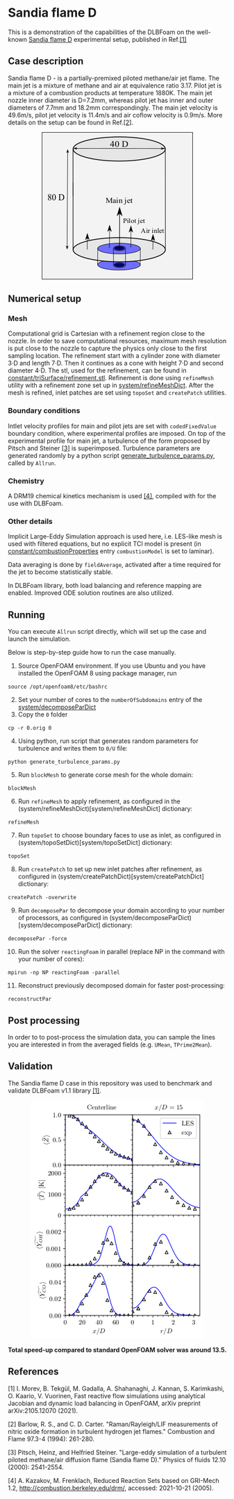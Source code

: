 # Sandia flame D

This is a demonstration of the capabilities of the DLBFoam on the well-known [Sandia flame D](https://tnfworkshop.org/data-archives/pilotedjet/ch4-air/) experimental setup, published in Ref.[[1]](#Morev2022) 

## Case description

Sandia flame D - is a partially-premixed piloted methane/air jet flame. The main jet is a mixture of methane and air at equivalence ratio 3.17. Pilot jet is a mixture of a combustion products at temperature 1880K. The main jet nozzle inner diameter is D=7.2mm, whereas pilot jet has inner and outer diameters of 7.7mm and 18.2mm correspondingly. The main jet velocity is 49.6m/s, pilot jet velocity is 11.4m/s and air coflow velocity is 0.9m/s. More details on the setup can be found in Ref.[[2]](#Barlow1994).

<p align="center">
  <img src="doc/schematic_sandiaD.png" />
</p>

## Numerical setup

### Mesh

Computational grid is Cartesian with a refinement region close to the nozzle. In order to save computational resources, maximum mesh resolution is put close to the nozzle to capture the physics only close to the first sampling location. The refinement start with a cylinder zone with diameter 3·D and length 7·D. Then it continues as a cone with height 7·D and second diameter 4·D. The stl, used for the refinement, can be found in [constant/triSurface/refinement.stl](constant/triSurface/refinement.stl).
Refinement is done using ```refineMesh``` utility with a refinement zone set up in [system/refineMeshDict](system/refineMeshDict). After the mesh is refined, inlet patches are set using ```topoSet``` and ```createPatch``` utilities. 

### Boundary conditions

Intlet velocity profiles for main and pilot jets are set with ```codedFixedValue``` boundary condition, where experimental profiles are imposed. On top of the experimental profile for main jet, a turbulence of the form proposed by Pitsch and Steiner [[3]](#Pitsch2000) is superimposed. Turbulence parameters are generated randomly by a python script [generate_turbulence_params.py](generate_turbulence_params.py), called by ```Allrun```.

### Chemistry

A DRM19 chemical kinetics mechanism is used [[4]](#DRM19), compiled with for the use with DLBFoam. 

### Other details

Implicit Large-Eddy Simulation approach is used here, i.e. LES-like mesh is used with filtered equations, but no explicit TCI model is present (in [constant/combustionProperties](constant/combustionProperties) entry ```combustionModel``` is set to laminar).

Data averaging is done by ```fieldAverage```, activated after a time required for the jet to become statistically stable. 

In DLBFoam library, both load balancing and reference mapping are enabled. Improved ODE solution routines are also utilized.

## Running

You can execute ```Allrun``` script directly, which will set up the case and launch the simulation.

Below is step-by-step guide how to run the case manually.

1. Source OpenFOAM environment. If you use Ubuntu and you have installed the OpenFOAM 8 using package manager, run  
```
source /opt/openfoam8/etc/bashrc
```  
2. Set your number of cores to the ```numberOfSubdomains``` entry of the [system/decomposeParDict](system/decomposeParDict)  
3. Copy the ```0``` folder  
```
cp -r 0.orig 0
```  
4. Using python, run script that generates random parameters for turbulence and writes them to ```0/U``` file:  
```
python generate_turbulence_params.py
```  
5. Run ```blockMesh``` to generate corse mesh for the whole domain:  
```
blockMesh
```  
6. Run ```refineMesh``` to apply refinement, as configured in the (system/refineMeshDict)[system/refineMeshDict] dictionary:  
```
refineMesh
```  
7. Run ```topoSet``` to choose boundary faces to use as inlet, as configured in (system/topoSetDict)[system/topoSetDict] dictionary:  
```
topoSet
```  
8. Run ```createPatch``` to set up new inlet patches after refinement, as configured in (system/createPatchDict)[system/createPatchDict] dictionary:  
```
createPatch -overwrite
```  
9. Run ```decomposePar``` to decompose your domain according to your number of processors, as configured in (system/decomposeParDict)[system/decomposeParDict] dictionary:  
```
decomposePar -force
```  
10. Run the solver ```reactingFoam``` in parallel (replace NP in the command with your number of cores):  
```
mpirun -np NP reactingFoam -parallel
```  
11. Reconstruct previously decomposed domain for faster post-processing:  
```
reconstructPar
```  
## Post processing

In order to to post-process the simulation data, you can sample the lines you are interested in from the averaged fields (e.g. ```UMean```, ```TPrime2Mean```).

## Validation

The Sandia flame D case in this repository was used to benchmark and validate DLBFoam v1.1 library [[1]](#Morev2022).

<p align="center">
  <img src="doc/validation_sandiaD.png" />
</p>

**Total speed-up compared to standard OpenFOAM solver was around 13.5.**

## References

<a id="Morev2022">[1]</a> 
I. Morev, B. Tekgül, M. Gadalla, A. Shahanaghi, J. Kannan, S. Karimkashi, O. Kaario, V. Vuorinen, Fast reactive flow simulations using analytical Jacobian and dynamic load balancing in OpenFOAM, arXiv preprint arXiv:2105.12070 (2021).

<a id="Barlow1994">[2]</a> 
Barlow, R. S., and C. D. Carter. "Raman/Rayleigh/LIF measurements of nitric oxide formation in turbulent hydrogen jet flames." Combustion and Flame 97.3-4 (1994): 261-280.

<a id="Pitsch2000">[3]</a> 
Pitsch, Heinz, and Helfried Steiner. "Large-eddy simulation of a turbulent piloted methane/air diffusion flame (Sandia flame D)." Physics of fluids 12.10 (2000): 2541-2554.

<a id="DRM19">[4]</a> 
A. Kazakov, M. Frenklach, Reduced Reaction Sets based on GRI-Mech 1.2, http://combustion.berkeley.edu/drm/, accessed: 2021-10-21 (2005).

